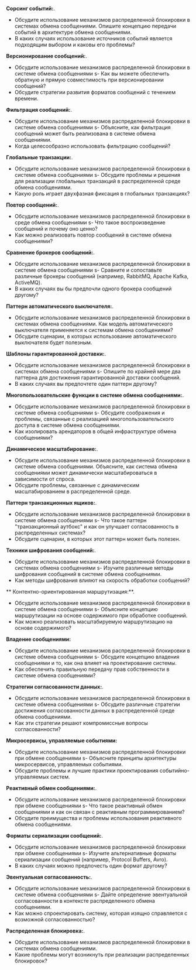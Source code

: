 **Сорсинг событий:**.
- Обсудите использование механизмов распределенной блокировки в системах обмена сообщениями. Опишите концепцию передачи событий в архитектуре обмена сообщениями.
- В каких случаях использование источников событий является подходящим выбором и каковы его проблемы?

**Версионирование сообщений:**.
- Обсудите использование механизмов распределенной блокировки в системе обмена сообщениями s- Как вы можете обеспечить обратную и прямую совместимость при версионировании сообщений?
- Обсудите стратегии развития форматов сообщений с течением времени.

**Фильтрация сообщений:**.
- Обсудите использование механизмов распределенной блокировки в системе обмена сообщениями s- Объясните, как фильтрация сообщений может быть реализована в системе обмена сообщениями.
- Когда целесообразно использовать фильтрацию сообщений?

**Глобальные транзакции:**.
- Обсудите использование механизмов распределенной блокировки в системе обмена сообщениями s- Обсудите проблемы и решения для реализации глобальных транзакций в распределенной среде обмена сообщениями.
- Какую роль играет двухфазная фиксация в глобальных транзакциях?

**Повтор сообщений:**.
- Обсудите использование механизмов распределенной блокировки в среде обмена сообщениями s- Что такое воспроизведение сообщений и почему оно ценно?
- Как можно реализовать повтор сообщений в системе обмена сообщениями?

**Сравнение брокеров сообщений:**.
- Обсудите использование механизмов распределенной блокировки в системе обмена сообщениями s- Сравните и сопоставьте различные брокеры сообщений (например, RabbitMQ, Apache Kafka, ActiveMQ).
- В каких случаях вы бы предпочли одного брокера сообщений другому?

**Паттерн автоматического выключателя:**.
- Обсудите использование механизмов распределенной блокировки в системах обмена сообщениями. Как модель автоматического выключателя применяется к системам обмена сообщениями?
- Обсудите сценарии, в которых использование автоматического выключателя будет полезным.

**Шаблоны гарантированной доставки:**.
- Обсудите использование механизмов распределенной блокировки в системах обмена сообщениями s- Опишите по крайней мере два паттерна для достижения гарантированной доставки сообщений.
- В каких случаях вы предпочтете один паттерн другому?

**Многопользовательские функции в системе обмена сообщениями:**.
- Обсудите использование механизмов распределенной блокировки в системе обмена сообщениями s- Обсудите соображения и проблемы, связанные с реализацией многопользовательского доступа в системе обмена сообщениями.
- Как изолировать арендаторов в общей инфраструктуре обмена сообщениями?

**Динамическое масштабирование:**.
- Обсудите использование механизмов распределенной блокировки в системе обмена сообщениями. Объясните, как система обмена сообщениями может динамически масштабироваться в зависимости от спроса.
- Обсудите проблемы, связанные с динамическим масштабированием в распределенной среде.

**Паттерн транзакционных ящиков:**.
- Обсудите использование механизмов распределенной блокировки в системе обмена сообщениями s- Что такое паттерн "транзакционный аутбокс" и как он улучшает согласованность в распределенных системах?
- Обсудите сценарии, в которых этот паттерн может быть полезен.

**Техники шифрования сообщений:**.
- Обсудите использование механизмов распределенной блокировки в системах обмена сообщениями s- Изучите различные методы шифрования сообщений в системе обмена сообщениями.
- Как методы шифрования влияют на скорость обработки сообщений?

** Контентно-ориентированная маршрутизация:**.
- Обсудите использование механизмов распределенной блокировки в системе обмена сообщениями s- Объясните концепцию маршрутизации на основе содержимого при обработке сообщений.
- Как можно реализовать масштабируемую маршрутизацию на основе содержимого?

**Владение сообщениями:**
- Обсудите использование механизмов распределенной блокировки в системе обмена сообщениями s- Обсудите концепцию владения сообщениями и то, как она влияет на проектирование системы.
- Как обеспечить правильную передачу прав собственности в системе обмена сообщениями?

**Стратегии согласованности данных:**.
- Обсудите использование механизмов распределенной блокировки в системе обмена сообщениями s- Обсудите различные стратегии достижения согласованности данных в распределенной среде обмена сообщениями.
- Как эти стратегии решают компромиссные вопросы согласованности?

**Микросервисы, управляемые событиями:**
- Обсудите использование механизмов распределенной блокировки при обмене сообщениями s- Объясните принципы архитектуры микросервисов, управляемых событиями.
- Обсудите проблемы и лучшие практики проектирования событийно-управляемых систем.

**Реактивный обмен сообщениями:**.
- Обсудите использование механизмов распределенной блокировки при обмене сообщениями s- Что такое реактивный обмен сообщениями и как он связан с реактивным программированием?
- Обсудите преимущества и проблемы использования реактивного обмена сообщениями.

**Форматы сериализации сообщений:**.
- Обсудите использование механизмов распределенной блокировки при обмене сообщениями s- Изучите альтернативные форматы сериализации сообщений (например, Protocol Buffers, Avro).
- В каких случаях можно предпочесть один формат другому?

**Эвентуальная согласованность:**.
- Обсудите использование механизмов распределенной блокировки в системе обмена сообщениями s- Дайте определение эвентуальной согласованности в контексте распределенного обмена сообщениями.
- Как можно спроектировать систему, которая изящно справляется с возможной согласованностью?

**Распределенная блокировка:**.
- Обсудите использование механизмов распределенной блокировки в системах обмена сообщениями.
- Какие проблемы могут возникнуть при реализации распределенных блокировок?